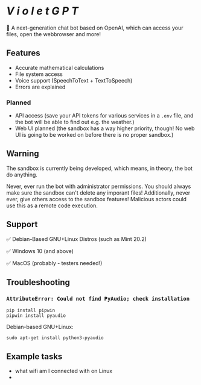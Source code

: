 # ***V i o l e t G P T***
🤖 A next-generation chat bot based on OpenAI, which can access your files, open the webbrowser and more!

## Features
- Accurate mathematical calculations
- File system access
- Voice support (SpeechToText + TextToSpeech)
- Errors are explained

### Planned
- API access (save your API tokens for various services in a `.env` file, and the bot will be able to find out e.g. the weather.)
- Web UI planned (the sandbox has a way higher priority, though! No web UI is going to be worked on before there is no proper sandbox.)

## Warning
The sandbox is currently being developed, which means, in theory, the bot do anything.

Never, ever run the bot with administrator permissions. You should always make sure the sandbox can't delete any imporant files!
Additionally, never ever, give others access to the sandbox features! Malicious actors could use this as a remote code execution.

## Support
✅ Debian-Based GNU+Linux Distros (such as Mint 20.2)

✅ Windows 10 (and above)

✅ MacOS (probably - testers needed!)

## Troubleshooting
### `AttributeError: Could not find PyAudio; check installation`
```
pip install pipwin
pipwin install pyaudio
```

Debian-based GNU+Linux:

```
sudo apt-get install python3-pyaudio
```

## Example tasks
- what wifi am I connected with on Linux
- 
